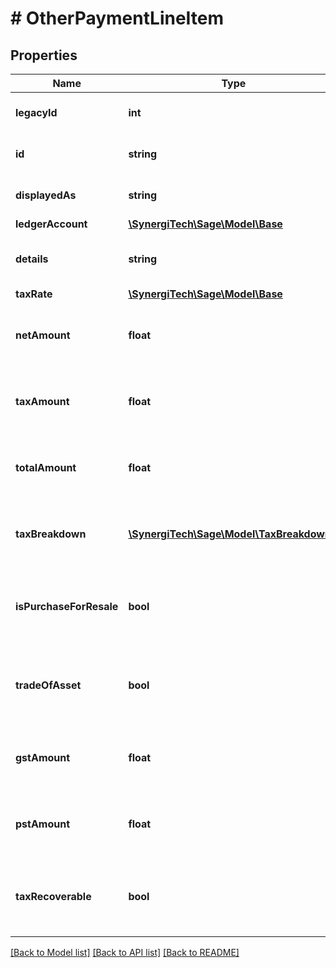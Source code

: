 # # OtherPaymentLineItem

## Properties

Name | Type | Description | Notes
------------ | ------------- | ------------- | -------------
**legacyId** | **int** | The legacy ID for the item | [optional]
**id** | **string** | The unique identifier for the item | [optional]
**displayedAs** | **string** | The name of the resource | [optional]
**ledgerAccount** | [**\SynergiTech\Sage\Model\Base**](Base.md) |  | [optional]
**details** | **string** | The details of the payment line | [optional]
**taxRate** | [**\SynergiTech\Sage\Model\Base**](Base.md) |  | [optional]
**netAmount** | **float** | The net amount of the payment line | [optional]
**taxAmount** | **float** | The tax amount of the payment line | [optional]
**totalAmount** | **float** | The total amount of the payment line | [optional]
**taxBreakdown** | [**\SynergiTech\Sage\Model\TaxBreakdown[]**](TaxBreakdown.md) | The tax breakdown for the payment line | [optional]
**isPurchaseForResale** | **bool** | Identifies whether the line item is for resale. (Ireland only) | [optional]
**tradeOfAsset** | **bool** | Whether the line item is marked as trade of asset. | [optional]
**gstAmount** | **float** | The gst or hst tax amount for the other payment | [optional]
**pstAmount** | **float** | The pst or qst tax amount for the other payment | [optional]
**taxRecoverable** | **bool** | Indicates if the other payment is tax recoverable or not | [optional]

[[Back to Model list]](../../README.md#models) [[Back to API list]](../../README.md#endpoints) [[Back to README]](../../README.md)
